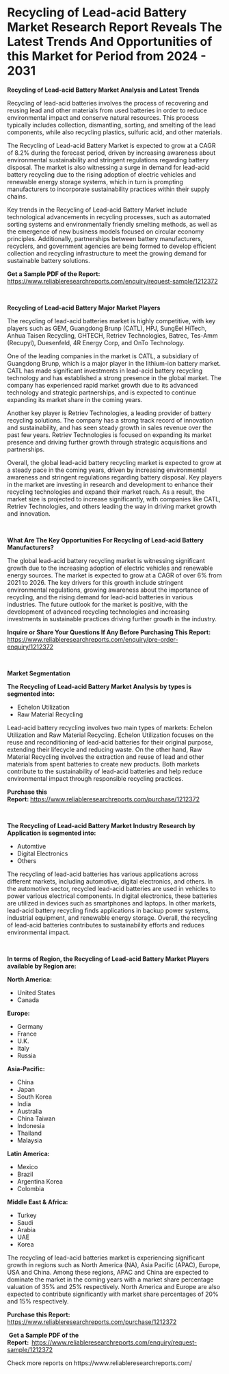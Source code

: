 <p><h1>Recycling of Lead-acid Battery Market Research Report Reveals The Latest Trends And Opportunities of this Market for Period from 2024 - 2031</h1></p><p><strong>Recycling of Lead-acid Battery Market Analysis and Latest Trends</strong></p>
<p><p>Recycling of lead-acid batteries involves the process of recovering and reusing lead and other materials from used batteries in order to reduce environmental impact and conserve natural resources. This process typically includes collection, dismantling, sorting, and smelting of the lead components, while also recycling plastics, sulfuric acid, and other materials.</p><p>The Recycling of Lead-acid Battery Market is expected to grow at a CAGR of 8.2% during the forecast period, driven by increasing awareness about environmental sustainability and stringent regulations regarding battery disposal. The market is also witnessing a surge in demand for lead-acid battery recycling due to the rising adoption of electric vehicles and renewable energy storage systems, which in turn is prompting manufacturers to incorporate sustainability practices within their supply chains.</p><p>Key trends in the Recycling of Lead-acid Battery Market include technological advancements in recycling processes, such as automated sorting systems and environmentally friendly smelting methods, as well as the emergence of new business models focused on circular economy principles. Additionally, partnerships between battery manufacturers, recyclers, and government agencies are being formed to develop efficient collection and recycling infrastructure to meet the growing demand for sustainable battery solutions.</p></p>
<p><strong>Get a Sample PDF of the Report:&nbsp;</strong> <a href="https://www.reliableresearchreports.com/enquiry/request-sample/1212372">https://www.reliableresearchreports.com/enquiry/request-sample/1212372</a></p>
<p>&nbsp;</p>
<p><strong>Recycling of Lead-acid Battery Major Market Players</strong></p>
<p><p>The recycling of lead-acid batteries market is highly competitive, with key players such as GEM, Guangdong Brunp (CATL), HPJ, SungEel HiTech, Anhua Taisen Recycling, GHTECH, Retriev Technologies, Batrec, Tes-Amm (Recupyl), Duesenfeld, 4R Energy Corp, and OnTo Technology.</p><p>One of the leading companies in the market is CATL, a subsidiary of Guangdong Brunp, which is a major player in the lithium-ion battery market. CATL has made significant investments in lead-acid battery recycling technology and has established a strong presence in the global market. The company has experienced rapid market growth due to its advanced technology and strategic partnerships, and is expected to continue expanding its market share in the coming years.</p><p>Another key player is Retriev Technologies, a leading provider of battery recycling solutions. The company has a strong track record of innovation and sustainability, and has seen steady growth in sales revenue over the past few years. Retriev Technologies is focused on expanding its market presence and driving further growth through strategic acquisitions and partnerships.</p><p>Overall, the global lead-acid battery recycling market is expected to grow at a steady pace in the coming years, driven by increasing environmental awareness and stringent regulations regarding battery disposal. Key players in the market are investing in research and development to enhance their recycling technologies and expand their market reach. As a result, the market size is projected to increase significantly, with companies like CATL, Retriev Technologies, and others leading the way in driving market growth and innovation.</p></p>
<p>&nbsp;</p>
<p><strong>What Are The Key Opportunities For Recycling of Lead-acid Battery Manufacturers?</strong></p>
<p><p>The global lead-acid battery recycling market is witnessing significant growth due to the increasing adoption of electric vehicles and renewable energy sources. The market is expected to grow at a CAGR of over 6% from 2021 to 2026. The key drivers for this growth include stringent environmental regulations, growing awareness about the importance of recycling, and the rising demand for lead-acid batteries in various industries. The future outlook for the market is positive, with the development of advanced recycling technologies and increasing investments in sustainable practices driving further growth in the industry.</p></p>
<p><strong>Inquire or Share Your Questions If Any Before Purchasing This Report:</strong> <a href="https://www.reliableresearchreports.com/enquiry/pre-order-enquiry/1212372">https://www.reliableresearchreports.com/enquiry/pre-order-enquiry/1212372</a></p>
<p>&nbsp;</p>
<p><strong>Market Segmentation</strong></p>
<p><strong>The Recycling of Lead-acid Battery Market Analysis by types is segmented into:</strong></p>
<p><ul><li>Echelon Utilization</li><li>Raw Material Recycling</li></ul></p>
<p><p>Lead-acid battery recycling involves two main types of markets: Echelon Utilization and Raw Material Recycling. Echelon Utilization focuses on the reuse and reconditioning of lead-acid batteries for their original purpose, extending their lifecycle and reducing waste. On the other hand, Raw Material Recycling involves the extraction and reuse of lead and other materials from spent batteries to create new products. Both markets contribute to the sustainability of lead-acid batteries and help reduce environmental impact through responsible recycling practices.</p></p>
<p><strong>Purchase this Report:&nbsp;</strong><a href="https://www.reliableresearchreports.com/purchase/1212372">https://www.reliableresearchreports.com/purchase/1212372</a></p>
<p>&nbsp;</p>
<p><strong>The Recycling of Lead-acid Battery Market Industry Research by Application is segmented into:</strong></p>
<p><ul><li>Automtive</li><li>Digital Electronics</li><li>Others</li></ul></p>
<p><p>The recycling of lead-acid batteries has various applications across different markets, including automotive, digital electronics, and others. In the automotive sector, recycled lead-acid batteries are used in vehicles to power various electrical components. In digital electronics, these batteries are utilized in devices such as smartphones and laptops. In other markets, lead-acid battery recycling finds applications in backup power systems, industrial equipment, and renewable energy storage. Overall, the recycling of lead-acid batteries contributes to sustainability efforts and reduces environmental impact.</p></p>
<p>&nbsp;</p>
<p><strong>In terms of Region, the Recycling of Lead-acid Battery Market Players available by Region are:</strong></p>
<p>
    <p> <strong> North America: </strong>
        <ul>
            <li>United States</li>
            <li>Canada</li>
        </ul>
        </p> 
    <p> <strong> Europe: </strong>
        <ul>
            <li>Germany</li>
            <li>France</li>
            <li>U.K.</li>
            <li>Italy</li>
            <li>Russia</li>
        </ul>
        </p> 
    <p> <strong> Asia-Pacific: </strong>
        <ul>
            <li>China</li>
            <li>Japan</li>
            <li>South Korea</li>
            <li>India</li>
            <li>Australia</li>
            <li>China Taiwan</li>
            <li>Indonesia</li>
            <li>Thailand</li>
            <li>Malaysia</li>
        </ul>
        </p> 
    <p> <strong> Latin America: </strong>
        <ul>
            <li>Mexico</li>
            <li>Brazil</li>
            <li>Argentina Korea</li>
            <li>Colombia</li>
        </ul>
        </p> 
    <p> <strong> Middle East & Africa: </strong>
        <ul>
            <li>Turkey</li>
            <li>Saudi</li>
            <li>Arabia</li>
            <li>UAE</li>
            <li>Korea</li>
        </ul>
    </p>
    </p>
<p><p>The recycling of lead-acid batteries market is experiencing significant growth in regions such as North America (NA), Asia Pacific (APAC), Europe, USA and China. Among these regions, APAC and China are expected to dominate the market in the coming years with a market share percentage valuation of 35% and 25% respectively. North America and Europe are also expected to contribute significantly with market share percentages of 20% and 15% respectively.</p></p>
<p><strong>Purchase this Report: </strong><a href="https://www.reliableresearchreports.com/purchase/1212372">https://www.reliableresearchreports.com/purchase/1212372</a></p>
<p>&nbsp;<strong>Get a Sample PDF of the Report:&nbsp;&nbsp;</strong><a href="https://www.reliableresearchreports.com/enquiry/request-sample/1212372">https://www.reliableresearchreports.com/enquiry/request-sample/1212372</a></p>
<p><strong></strong></p>
<p>Check more reports on https://www.reliableresearchreports.com/</p>